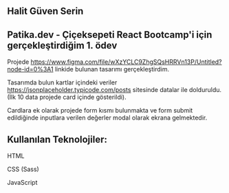 ## Halit Güven Serin

## Patika.dev - Çiçeksepeti React Bootcamp'i için gerçekleştirdiğim 1. ödev

Projede https://www.figma.com/file/wXzYCLC9ZhgSQsHRRVn13P/Untitled?node-id=0%3A1 linkide bulunan tasarımı gerçekleştirdim.

Tasarımda bulun kartlar içindeki veriler https://jsonplaceholder.typicode.com/posts sitesinde datalar ile dolduruldu. (İlk 10 data projede card içinde gösterildi).

Cardlara ek olarak projede form kısmı bulunmakta ve form submit edildiğinde inputlara verilen değerler modal olarak ekrana gelmektedir.

## Kullanılan Teknolojiler: 

HTML

CSS (Sass)

JavaScript
